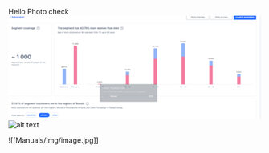 Hello 
Photo check 
![alt text](https://github.com/levpravstudio/digitalgarden/blob/main/src/site/notes/image.png?raw=true)
![alt text](https://github.com/levpravstudio/poznyakovENG/blob/main/Img/wdaf_install.gif?raw=true)


![[Manuals/Img/image.jpg]]
